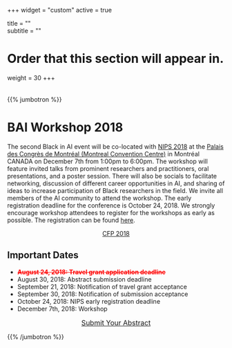 +++
widget = "custom"
active = true

title = ""  
subtitle = ""  

# Order that this section will appear in.
weight = 30
+++

<div style="height: 5px;"></div>

{{% jumbotron %}}

# BAI Workshop 2018

The second Black in AI event will be co-located with [NIPS 2018](https://nips.cc/) at the [Palais des Congrès de Montréal (Montreal Convention Centre)](https://congresmtl.com/)  in Montréal CANADA on December 7th from 1:00pm to 6:00pm. The workshop will feature invited talks from prominent researchers and practitioners, oral presentations, and a poster session. There will also be socials to facilitate networking, discussion of different career opportunities in AI, and sharing of ideas to increase participation of Black researchers in the field. We invite all members of the AI community to attend the workshop. The early registration deadline for the conference is October 24, 2018. We strongly encourage workshop attendees to register for the workshops as early as possible. The registration can be found [here](https://nips.cc/accounts/login/?next=/Profile).

<div style="text-align: center;">
  <a class="btn btn-intro btn-lg" href="/workshop/2018/cfp/">CFP 2018</a>
</div>

## Important Dates
 - <span style="color:red">**~~August 24, 2018: Travel grant application deadline~~**</span>
 - August 30, 2018: Abstract submission deadline
 - September 21, 2018: Notification of travel grant acceptance
 - September 30, 2018: Notification of submission acceptance
 - October 24, 2018: NIPS early registration deadline
 - December 7th, 2018: Workshop

<div style="text-align: center;">
  <a class="btn btn-intro btn-lg" style="font-size: 1rem; margin-bottom: 0;" href="https://cmt3.research.microsoft.com/BLACKINAI2018" target="_blank">Submit Your Abstract</a>
</div>

{{% /jumbotron %}}
